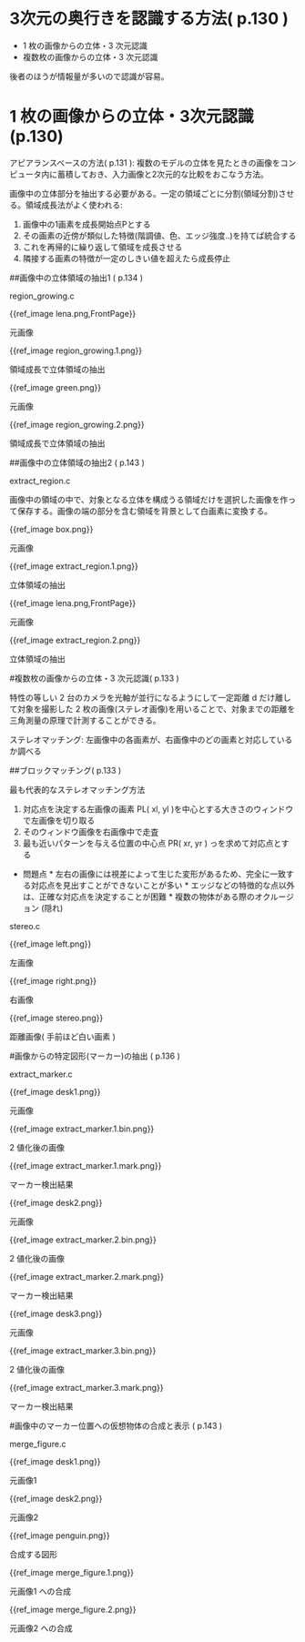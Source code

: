 # 3次元の奥行きを認識する方法( p.130 )

*  1 枚の画像からの立体・3 次元認識
*  複数枚の画像からの立体・3 次元認識

後者のほうが情報量が多いので認識が容易。

# 1 枚の画像からの立体・3次元認識(p.130)

アピアランスベースの方法( p.131 ): 複数のモデルの立体を見たときの画像をコンピュータ内に蓄積しておき、入力画像と2次元的な比較をおこなう方法。

画像中の立体部分を抽出する必要がある。一定の領域ごとに分割(領域分割)させる。領域成長法がよく使われる:

1.  画像中の1画素を成長開始点Pとする
1.  その画素の近傍が類似した特徴(階調値、色、エッジ強度..)を持てば統合する
1.  これを再帰的に繰り返して領域を成長させる
1.  隣接する画素の特徴が一定のしきい値を超えたら成長停止


##画像中の立体領域の抽出1 ( p.134 )

region_growing.c

{{ref_image lena.png,FrontPage}}

元画像

{{ref_image region_growing.1.png}}

領域成長で立体領域の抽出

{{ref_image green.png}}

元画像

{{ref_image region_growing.2.png}}

領域成長で立体領域の抽出

##画像中の立体領域の抽出2 ( p.143 )

extract_region.c

画像中の領域の中で、対象となる立体を構成うる領域だけを選択した画像を作って保存する。画像の端の部分を含む領域を背景として白画素に変換する。

{{ref_image box.png}}

元画像

{{ref_image extract_region.1.png}}

立体領域の抽出

{{ref_image lena.png,FrontPage}}

元画像

{{ref_image extract_region.2.png}}

立体領域の抽出

#複数枚の画像からの立体・3 次元認識( p.133 )

特性の等しい 2 台のカメラを光軸が並行になるようにして一定距離 d だけ離して対象を撮影した 2 枚の画像(ステレオ画像)を用いることで、対象までの距離を三角測量の原理で計測することができる。

ステレオマッチング: 左画像中の各画素が、右画像中のどの画素と対応しているか調べる

##ブロックマッチング( p.133 )

最も代表的なステレオマッチング方法

1.  対応点を決定する左画像の画素 PL( xl, yl )を中心とする大きさのウィンドウで左画像を切り取る
1.  そのウィンドウ画像を右画像中で走査
1.  最も近いパターンを与える位置の中心点 PR( xr, yr ) っを求めて対応点とする

*  問題点
       *  左右の画像には視差によって生じた変形があるため、完全に一致する対応点を見出すことができないことが多い
       *  エッジなどの特徴的な点以外は、正確な対応点を決定することが困難
       *  複数の物体がある際のオクルージョン (隠れ)

stereo.c

{{ref_image left.png}}

左画像

{{ref_image right.png}}

右画像

{{ref_image stereo.png}}

距離画像( 手前ほど白い画素 )

#画像からの特定図形(マーカー)の抽出 ( p.136 )

extract_marker.c

{{ref_image desk1.png}}

元画像

{{ref_image extract_marker.1.bin.png}}

2 値化後の画像

{{ref_image extract_marker.1.mark.png}}

マーカー検出結果

{{ref_image desk2.png}}

元画像

{{ref_image extract_marker.2.bin.png}}

2 値化後の画像

{{ref_image extract_marker.2.mark.png}}

マーカー検出結果

{{ref_image desk3.png}}

元画像

{{ref_image extract_marker.3.bin.png}}

2 値化後の画像

{{ref_image extract_marker.3.mark.png}}

マーカー検出結果

#画像中のマーカー位置への仮想物体の合成と表示 ( p.143 )

merge_figure.c

{{ref_image desk1.png}}

元画像1

{{ref_image desk2.png}}

元画像2

{{ref_image penguin.png}}

合成する図形

{{ref_image merge_figure.1.png}}

元画像1 への合成

{{ref_image merge_figure.2.png}}

元画像2 への合成
